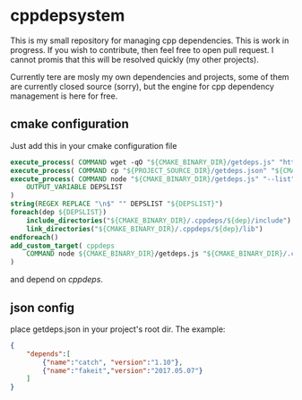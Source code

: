 # cppdepsystem

This is my small repository for managing cpp dependencies. This is work in progress. If you wish to contribute, then feel free to open pull request. I cannot promis that this will be resolved quickly (my other projects).

Currently tere are mosly my own dependencies and projects, some of them are currently closed source (sorry), but the engine for cpp dependency management is here for free.

## cmake configuration

Just add this in your cmake configuration file
```cmake
execute_process( COMMAND wget -qO "${CMAKE_BINARY_DIR}/getdeps.js" "https://raw.githubusercontent.com/pantadeusz/cppdepsystem/master/getdeps.js" )
execute_process( COMMAND cp "${PROJECT_SOURCE_DIR}/getdeps.json" "${CMAKE_BINARY_DIR}/getdeps.json" )
execute_process( COMMAND node "${CMAKE_BINARY_DIR}/getdeps.js" "--list"
    OUTPUT_VARIABLE DEPSLIST
)
string(REGEX REPLACE "\n$" "" DEPSLIST "${DEPSLIST}")
foreach(dep ${DEPSLIST})
    include_directories("${CMAKE_BINARY_DIR}/.cppdeps/${dep}/include")
    link_directories("${CMAKE_BINARY_DIR}/.cppdeps/${dep}/lib")
endforeach()
add_custom_target( cppdeps
    COMMAND node ${CMAKE_BINARY_DIR}/getdeps.js "${CMAKE_BINARY_DIR}/.cppdeps" 
)
```

and depend on _cppdeps_.

## json config

place getdeps.json in your project's root dir. The example:

```json
{
    "depends":[
        {"name":"catch", "version":"1.10"},
        {"name":"fakeit","version":"2017.05.07"}
    ]
}
```
